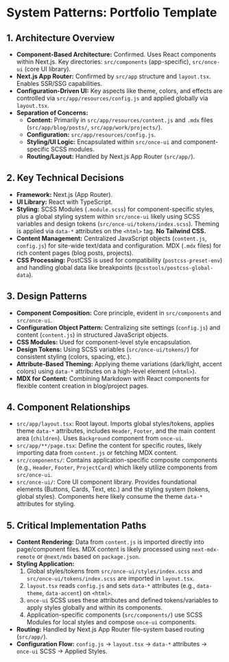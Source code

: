 # System Patterns: Portfolio Template

## 1. Architecture Overview

*   **Component-Based Architecture:** Confirmed. Uses React components within Next.js. Key directories: `src/components` (app-specific), `src/once-ui` (core UI library).
*   **Next.js App Router:** Confirmed by `src/app` structure and `layout.tsx`. Enables SSR/SSG capabilities.
*   **Configuration-Driven UI:** Key aspects like theme, colors, and effects are controlled via `src/app/resources/config.js` and applied globally via `layout.tsx`.
*   **Separation of Concerns:**
    *   **Content:** Primarily in `src/app/resources/content.js` and `.mdx` files (`src/app/blog/posts/`, `src/app/work/projects/`).
    *   **Configuration:** `src/app/resources/config.js`.
    *   **Styling/UI Logic:** Encapsulated within `src/once-ui` and component-specific SCSS modules.
    *   **Routing/Layout:** Handled by Next.js App Router (`src/app/`).

## 2. Key Technical Decisions

*   **Framework:** Next.js (App Router).
*   **UI Library:** React with TypeScript.
*   **Styling:** SCSS Modules (`.module.scss`) for component-specific styles, plus a global styling system within `src/once-ui` likely using SCSS variables and design tokens (`src/once-ui/tokens/index.scss`). Theming is applied via `data-*` attributes on the `<html>` tag. **No Tailwind CSS.**
*   **Content Management:** Centralized JavaScript objects (`content.js`, `config.js`) for site-wide text/data and configuration. MDX (`.mdx` files) for rich content pages (blog posts, projects).
*   **CSS Processing:** PostCSS is used for compatibility (`postcss-preset-env`) and handling global data like breakpoints (`@csstools/postcss-global-data`).

## 3. Design Patterns

*   **Component Composition:** Core principle, evident in `src/components` and `src/once-ui`.
*   **Configuration Object Pattern:** Centralizing site settings (`config.js`) and content (`content.js`) in structured JavaScript objects.
*   **CSS Modules:** Used for component-level style encapsulation.
*   **Design Tokens:** Using SCSS variables (`src/once-ui/tokens/`) for consistent styling (colors, spacing, etc.).
*   **Attribute-Based Theming:** Applying theme variations (dark/light, accent colors) using `data-*` attributes on a high-level element (`<html>`).
*   **MDX for Content:** Combining Markdown with React components for flexible content creation in blog/project pages.

## 4. Component Relationships

*   `src/app/layout.tsx`: Root layout. Imports global styles/tokens, applies theme `data-*` attributes, includes `Header`, `Footer`, and the main content area (`children`). Uses `Background` component from `once-ui`.
*   `src/app/**/page.tsx`: Define the content for specific routes, likely importing data from `content.js` or fetching MDX content.
*   `src/components/`: Contains application-specific composite components (e.g., `Header`, `Footer`, `ProjectCard`) which likely utilize components from `src/once-ui`.
*   `src/once-ui/`: Core UI component library. Provides foundational elements (Buttons, Cards, Text, etc.) and the styling system (tokens, global styles). Components here likely consume the theme `data-*` attributes for styling.

## 5. Critical Implementation Paths

*   **Content Rendering:** Data from `content.js` is imported directly into page/component files. MDX content is likely processed using `next-mdx-remote` or `@next/mdx` based on `package.json`.
*   **Styling Application:**
    1.  Global styles/tokens from `src/once-ui/styles/index.scss` and `src/once-ui/tokens/index.scss` are imported in `layout.tsx`.
    2.  `layout.tsx` reads `config.js` and sets `data-*` attributes (e.g., `data-theme`, `data-accent`) on `<html>`.
    3.  `once-ui` SCSS uses these attributes and defined tokens/variables to apply styles globally and within its components.
    4.  Application-specific components (`src/components/`) use SCSS Modules for local styles and compose `once-ui` components.
*   **Routing:** Handled by Next.js App Router file-system based routing (`src/app/`).
*   **Configuration Flow:** `config.js` -> `layout.tsx` -> `data-*` attributes -> `once-ui` SCSS -> Applied Styles.
